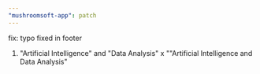 ```yaml
---
"mushroomsoft-app": patch
---
```


fix: typo fixed in footer
1. "Artificial Intelligence" and "Data Analysis" x ""Artificial Intelligence and Data Analysis"